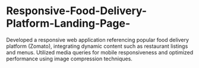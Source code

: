 # Responsive-Food-Delivery-Platform-Landing-Page-
Developed a responsive web application referencing popular food delivery platform (Zomato), integrating dynamic content such as restaurant listings and menus. Utilized media queries for mobile responsiveness and optimized performance using image compression techniques.
